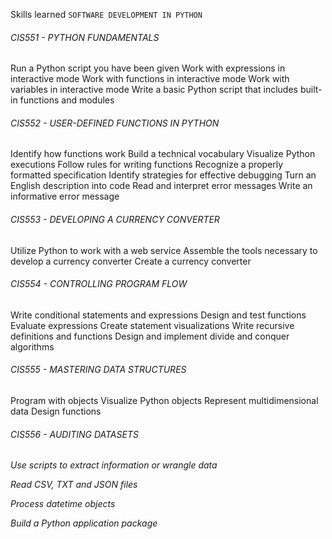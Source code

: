 Skills learned `SOFTWARE DEVELOPMENT IN PYTHON`

###### CIS551 - PYTHON FUNDAMENTALS
Run a Python script you have been given
Work with expressions in interactive mode
Work with functions in interactive mode
Work with variables in interactive mode
Write a basic Python script that includes built-in functions and modules

###### CIS552 - USER-DEFINED FUNCTIONS IN PYTHON
Identify how functions work
Build a technical vocabulary
Visualize Python executions
Follow rules for writing functions
Recognize a properly formatted specification
Identify strategies for effective debugging
Turn an English description into code
Read and interpret error messages
Write an informative error message

###### CIS553 - DEVELOPING A CURRENCY CONVERTER
Utilize Python to work with a web service
Assemble the tools necessary to develop a currency converter
Create a currency converter

###### CIS554 - CONTROLLING PROGRAM FLOW
Write conditional statements and expressions
Design and test functions
Evaluate expressions
Create statement visualizations
Write recursive definitions and functions
Design and implement divide and conquer algorithms

###### CIS555 - MASTERING DATA STRUCTURES
Program with objects
Visualize Python objects
Represent multidimensional data
Design functions

###### CIS556 - AUDITING DATASETS
 _Use scripts to extract information or wrangle data_
 
 _Read CSV, TXT and JSON files_
 
 _Process datetime objects_
 
 _Build a Python application package_
